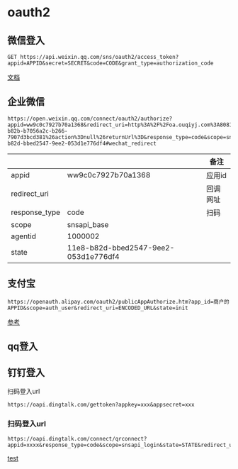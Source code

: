 # oauth2





## 微信登入

```
GET https://api.weixin.qq.com/sns/oauth2/access_token?appid=APPID&secret=SECRET&code=CODE&grant_type=authorization_code
```

[文档](https://developers.weixin.qq.com/doc/oplatform/Website_App/WeChat_Login/Wechat_Login.html)



## 企业微信

```
https://open.weixin.qq.com/connect/oauth2/authorize?appid=ww9c0c7927b70a1368&redirect_uri=http%3A%2F%2Foa.ouqiyj.com%3A8081%2Fouqi%2Fportal%2Fphone%2Fmain.jsp%3Fapplication%3D11e8-b82b-b7056a2c-b266-7907d3bcd381%26action%3Dnull%26returnUrl%3D&response_type=code&scope=snsapi_base&agentid=1000002&state=11e8-b82d-bbed2547-9ee2-053d1e776df4#wechat_redirect
```

|               |                                      | 备注     |
| ------------- | ------------------------------------ | -------- |
| appid         | ww9c0c7927b70a1368                   | 应用id   |
| redirect_uri  |                                      | 回调网址 |
| response_type | code                                 | 扫码     |
| scope         | snsapi_base                          |          |
| agentid       | 1000002                              |          |
| state         | 11e8-b82d-bbed2547-9ee2-053d1e776df4 |          |

## 支付宝

```
https://openauth.alipay.com/oauth2/publicAppAuthorize.htm?app_id=商户的APPID&scope=auth_user&redirect_uri=ENCODED_URL&state=init
```

[参考](https://opendocs.alipay.com/apis/009zwz)

## qq登入



## 钉钉登入

扫码登入url

```
https://oapi.dingtalk.com/gettoken?appkey=xxx&appsecret=xxx
```

### 扫码登入url



```
https://oapi.dingtalk.com/connect/qrconnect?appid=xxxx&response_type=code&scope=snsapi_login&state=STATE&redirect_uri=https://www.baidu.com/
```

[test](https://oapi.dingtalk.com/connect/qrconnect?appid=2733882725&response_type=code&scope=snsapi_login&state=STATE&redirect_uri=https://www.baidu.com/)